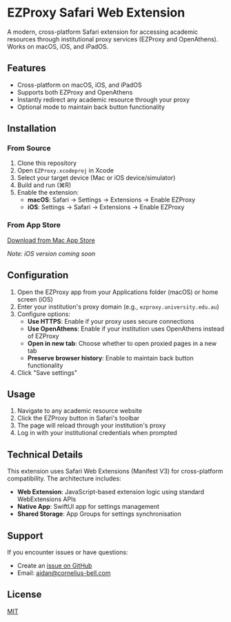 # EZProxy Safari Web Extension

A modern, cross-platform Safari extension for accessing academic resources through institutional proxy services (EZProxy and OpenAthens). Works on macOS, iOS, and iPadOS.

## Features

- Cross-platform on macOS, iOS, and iPadOS
- Supports both EZProxy and OpenAthens
- Instantly redirect any academic resource through your proxy
- Optional mode to maintain back button functionality

## Installation

### From Source

1. Clone this repository
2. Open `EZProxy.xcodeproj` in Xcode
3. Select your target device (Mac or iOS device/simulator)
4. Build and run (⌘R)
5. Enable the extension:
   - **macOS**: Safari → Settings → Extensions → Enable EZProxy
   - **iOS**: Settings → Safari → Extensions → Enable EZProxy

### From App Store

[Download from Mac App Store](https://apps.apple.com/au/app/ezproxy-for-safari/id1542011791?mt=12)

*Note: iOS version coming soon*

## Configuration

1. Open the EZProxy app from your Applications folder (macOS) or home screen (iOS)
2. Enter your institution's proxy domain (e.g., `ezproxy.university.edu.au`)
3. Configure options:
   - **Use HTTPS**: Enable if your proxy uses secure connections
   - **Use OpenAthens**: Enable if your institution uses OpenAthens instead of EZProxy
   - **Open in new tab**: Choose whether to open proxied pages in a new tab
   - **Preserve browser history**: Enable to maintain back button functionality
4. Click "Save settings"

## Usage

1. Navigate to any academic resource website
2. Click the EZProxy button in Safari's toolbar
3. The page will reload through your institution's proxy
4. Log in with your institutional credentials when prompted

## Technical Details

This extension uses Safari Web Extensions (Manifest V3) for cross-platform compatibility. The architecture includes:

- **Web Extension**: JavaScript-based extension logic using standard WebExtensions APIs
- **Native App**: SwiftUI app for settings management
- **Shared Storage**: App Groups for settings synchronisation

## Support

If you encounter issues or have questions:

- Create an [issue on GitHub](https://github.com/aidancornelius/EZProxy-Safari-App-Extension/issues)
- Email: aidan@cornelius-bell.com

## License

[MIT](https://github.com/aidancornelius/EZProxy-Safari-App-Extension/blob/master/LICENSE)
